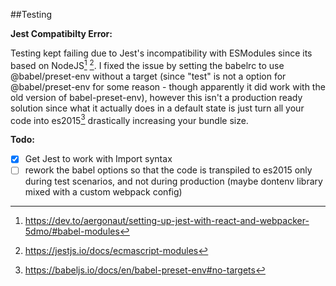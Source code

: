 ##Testing

**Jest Compatibilty Error:**

Testing kept failing due to Jest's incompatibility with ESModules since its based on NodeJS[^1] [^2]. I fixed the issue by setting the babelrc to use @babel/preset-env without a target (since "test" is not a option for @babel/preset-env for some reason - though apparently it did work with the old version of babel-preset-env), however this isn't a production ready solution since what it actually does in a default state is just turn all your code into es2015[^3] drastically increasing your bundle size.

**Todo:**

- [x] Get Jest to work with Import syntax
- [ ] rework the babel options so that the code is transpiled to es2015 only during test scenarios, and not during production (maybe dontenv library mixed with a custom webpack config)
 
[^2]: https://jestjs.io/docs/ecmascript-modules

[^1]: https://dev.to/aergonaut/setting-up-jest-with-react-and-webpacker-5dmo/#babel-modules

[^3]: https://babeljs.io/docs/en/babel-preset-env#no-targets